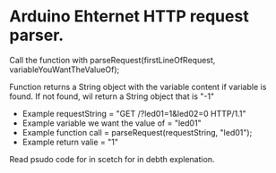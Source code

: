 # Arduino Ehternet HTTP request parser.

Call the function with parseRequest(firstLineOfRequest, variableYouWantTheValueOf);


Function returns a String object with the variable content if variable is found.
If not found, wil return a String object that is "-1"

* Example requestString = "GET /?led01=1&led02=0 HTTP/1.1"
* Example variable we want the value of = "led01"
* Example function call = parseRequest(requestString, "led01");
* Example return valie = "1"

Read psudo code for in scetch for in debth explenation.